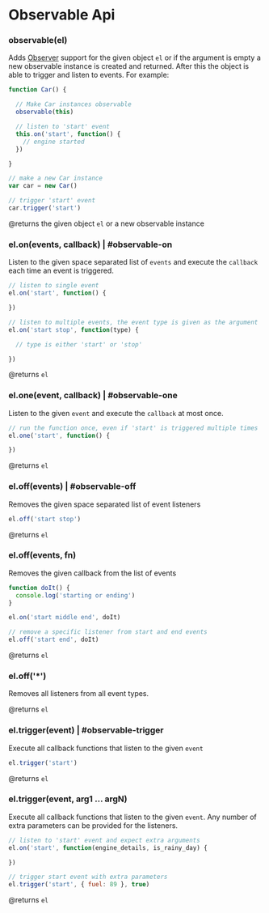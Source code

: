 # Observable Api

### observable(el)

Adds [Observer](http://en.wikipedia.org/wiki/Observer_pattern) support for the given object `el` or if the argument is empty a new observable instance is created and returned. After this the object is able to trigger and listen to events. For example:

``` js
function Car() {

  // Make Car instances observable
  observable(this)

  // listen to 'start' event
  this.on('start', function() {
    // engine started
  })

}

// make a new Car instance
var car = new Car()

// trigger 'start' event
car.trigger('start')
```

@returns the given object `el` or a new observable instance


### el.on(events, callback) | #observable-on

Listen to the given space separated list of `events` and execute the `callback` each time an event is triggered.

``` js
// listen to single event
el.on('start', function() {

})

// listen to multiple events, the event type is given as the argument
el.on('start stop', function(type) {

  // type is either 'start' or 'stop'

})
```

@returns `el`

### el.one(event, callback) | #observable-one

Listen to the given `event` and execute the `callback` at most once.

``` js
// run the function once, even if 'start' is triggered multiple times
el.one('start', function() {

})
```

@returns `el`

### el.off(events) | #observable-off

Removes the given space separated list of event listeners

``` js
el.off('start stop')
```

@returns `el`

### el.off(events, fn)

Removes the given callback from the list of events

``` js
function doIt() {
  console.log('starting or ending')
}

el.on('start middle end', doIt)

// remove a specific listener from start and end events
el.off('start end', doIt)
```

@returns `el`

### el.off('*')

Removes all listeners from all event types.

@returns `el`


### el.trigger(event) | #observable-trigger

Execute all callback functions that listen to the given `event`

``` js
el.trigger('start')
```

@returns `el`

### el.trigger(event, arg1 ... argN)

Execute all callback functions that listen to the given `event`. Any number of extra parameters can be provided for the listeners.

``` js
// listen to 'start' event and expect extra arguments
el.on('start', function(engine_details, is_rainy_day) {

})

// trigger start event with extra parameters
el.trigger('start', { fuel: 89 }, true)

```

@returns `el`